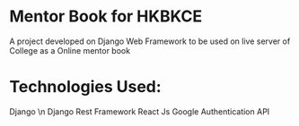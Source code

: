 # Mentor Book for HKBKCE
A project developed on Django Web Framework to be used on live server of College as a Online mentor book

# Technologies Used:
Django \n
Django Rest Framework
React Js
Google Authentication API

